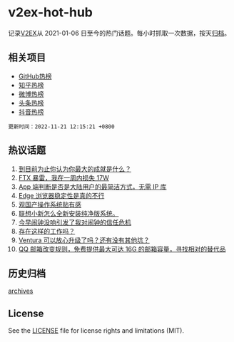 # v2ex-hot-hub

 记录[V2EX](https://www.v2ex.com/)从 2021-01-06 日至今的热门话题。每小时抓取一次数据，按天[归档](archives)。
 
 ## 相关项目

- [GitHub热榜](https://github.com/snaildev/github-hot-hub)
- [知乎热榜](https://github.com/snaildev/zhihu-hot-hub)
- [微博热榜](https://github.com/snaildev/weibo-hot-hub)
- [头条热榜](https://github.com/snaildev/toutiao-hot-hub)
- [抖音热榜](https://github.com/snaildev/douyin-hot-hub)


 `更新时间：2022-11-21 12:15:21 +0800`

## 热议话题

1. [到目前为止你认为你最大的成就是什么？](https://www.v2ex.com/t/896580)
1. [FTX 暴雷，我在一周内损失 17W](https://www.v2ex.com/t/896592)
1. [App 端判断是否是大陆用户的最简洁方式，无需 IP 库](https://www.v2ex.com/t/896602)
1. [Edge 浏览器稳定性是真的不行](https://www.v2ex.com/t/896614)
1. [观国产操作系统贴有感](https://www.v2ex.com/t/896716)
1. [联想小新怎么全新安装纯净版系统。](https://www.v2ex.com/t/896584)
1. [今早闹钟没响引发了我对闹钟的信任危机](https://www.v2ex.com/t/896693)
1. [存在这样的工作吗？](https://www.v2ex.com/t/896711)
1. [Ventura 可以放心升级了吗？还有没有其他坑？](https://www.v2ex.com/t/896687)
1. [QQ 邮箱改变规则，免费提供最大可达 16G 的邮箱容量，寻找相对的替代品](https://www.v2ex.com/t/896583)

## 历史归档

[archives](archives)

## License

See the [LICENSE](LICENSE) file for license rights and limitations (MIT).
